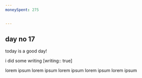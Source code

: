 ```yaml
---
moneySpent: 275

 
---
```

## day no 17
today is a good day!
 

i did some writing [writing:: true]

lorem ipsum lorem ipsum lorem ipsum lorem ipsum lorem ipsum
